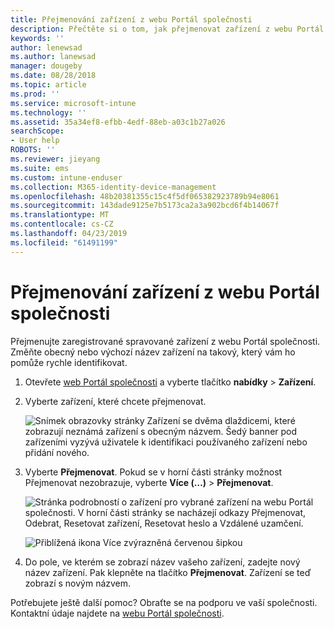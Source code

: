 ```yaml
---
title: Přejmenování zařízení z webu Portál společnosti
description: Přečtěte si o tom, jak přejmenovat zařízení z webu Portál společnosti.
keywords: ''
author: lenewsad
ms.author: lanewsad
manager: dougeby
ms.date: 08/28/2018
ms.topic: article
ms.prod: ''
ms.service: microsoft-intune
ms.technology: ''
ms.assetid: 35a34ef8-efbb-4edf-88eb-a03c1b27a026
searchScope:
- User help
ROBOTS: ''
ms.reviewer: jieyang
ms.suite: ems
ms.custom: intune-enduser
ms.collection: M365-identity-device-management
ms.openlocfilehash: 48b20381355c15c4f5df065382923789b94e8061
ms.sourcegitcommit: 143dade9125e7b5173ca2a3a902bcd6f4b14067f
ms.translationtype: MT
ms.contentlocale: cs-CZ
ms.lasthandoff: 04/23/2019
ms.locfileid: "61491199"
---
```

# <a name="rename-your-device-from-the-company-portal-website"></a>Přejmenování zařízení z webu Portál společnosti

Přejmenujte zaregistrované spravované zařízení z webu Portál společnosti. Změňte obecný nebo výchozí název zařízení na takový, který vám ho pomůže rychle identifikovat.

1. Otevřete [web Portál společnosti](https://portal.manage.microsoft.com) a vyberte tlačítko __nabídky__ > __Zařízení__.  

2. Vyberte zařízení, které chcete přejmenovat.

    ![Snímek obrazovky stránky Zařízení se dvěma dlaždicemi, které zobrazují neznámá zařízení s obecným názvem. Šedý banner pod zařízeními vyzývá uživatele k identifikaci používaného zařízení nebo přidání nového.](./media/rename-reset-device-step2-1808.png)   

3. Vyberte **Přejmenovat**. Pokud se v horní části stránky možnost Přejmenovat nezobrazuje, vyberte **Více (…)** > **Přejmenovat**.   

   ![Stránka podrobností o zařízení pro vybrané zařízení na webu Portál společnosti. V horní části stránky se nacházejí odkazy Přejmenovat, Odebrat, Resetovat zařízení, Resetovat heslo a Vzdálené uzamčení. ](./media/rename-reset-device-1808.png)   

    ![Přiblížená ikona Více zvýrazněná červenou šipkou](./media/rename-reset-device-step3-more-1808.png)  

4. Do pole, ve kterém se zobrazí název vašeho zařízení, zadejte nový název zařízení. Pak klepněte na tlačítko **Přejmenovat**. Zařízení se teď zobrazí s novým názvem.  

Potřebujete ještě další pomoc? Obraťte se na podporu ve vaší společnosti. Kontaktní údaje najdete na [webu Portál společnosti](https://go.microsoft.com/fwlink/?linkid=2010980).  
